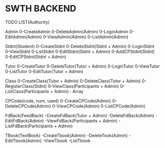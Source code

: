 # SWTH BACKEND

TODO LIST(Authority)

Admin
0-CreateAdmin
0-DeleteAdmin(Admin)
0-LoginAdmin
0-EditAdmin(Admin)
0-ViewAdmin(Admin)
0-ListAdmin(Admin)

Stdnt(Student)
0-CreateStdnt
0-DeleteStdnt(Stdnt + Admin)
0-LoginStdnt
0-ViewStdnt
0-ListStdnt
0-EditStdnt(Stdnt + Admin)
0-AddCPStdnt(Stdnt)
0-EditCPStdnt(Stdnt + Admin)

Tutor
0-CreateTutor
0-DeleteTutor(Tutor + Admin)
0-LoginTutor
0-ViewTutor
0-ListTutor
0-EditTutor(Tutor + Admin)

Class
0-CreateClass(Tutor + Admin)
0-DeleteClass(Tutor + Admin)
0-RegisterClass(Stdnt)
0-ViewClass(Participants + Admin)
0-ListClass(Participants + Admin) : Array

CPCode(code, num, used)
0-CreateCPCode(Admin)
0-DeleteCPCode(Admin)
0-ViewCPCode(Admin)
0-ListCPCode(Admin)

FdBack(FeedBack)
-CreateFdBack(Tutor + Admin)
-DeleteFdBack(Admin)
-EditFdBack(Admin)
-ViewFdBack(Participants + Admin)
-ListFdBack(Participants + Admin)

TBook(TextBook)
-CreateTbook(Admin)
-DeleteTook(Admin)
-EditTbook(Admin)
-ViewTbook
-ListTbook
